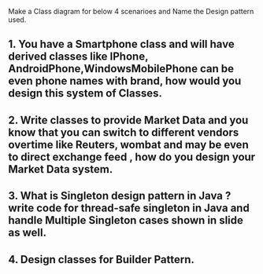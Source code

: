 Make a Class diagram for below 4 scenarioes and Name the Design pattern used.

<h2>1. You have a Smartphone class and will have derived classes like IPhone, AndroidPhone,WindowsMobilePhone
can be even phone names with brand, how would you design this system of Classes. </h2>

<h2>2. Write classes to provide Market Data and you know that you can switch to different vendors overtime like Reuters, wombat and may be even to direct exchange feed , how do you design your Market Data system. </h2>

<h2>3. What is Singleton design pattern in Java ? write code for thread-safe singleton in Java and handle Multiple Singleton cases shown in slide as well.</h2>

<h2>4. Design classes for Builder Pattern. </h2>